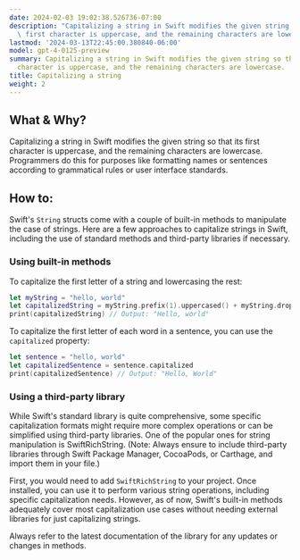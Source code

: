 ```yaml
---
date: 2024-02-03 19:02:38.526736-07:00
description: "Capitalizing a string in Swift modifies the given string so that its\
  \ first character is uppercase, and the remaining characters are lowercase. Programmers\u2026"
lastmod: '2024-03-13T22:45:00.380840-06:00'
model: gpt-4-0125-preview
summary: Capitalizing a string in Swift modifies the given string so that its first
  character is uppercase, and the remaining characters are lowercase.
title: Capitalizing a string
weight: 2
---
```


## What & Why?

Capitalizing a string in Swift modifies the given string so that its first character is uppercase, and the remaining characters are lowercase. Programmers do this for purposes like formatting names or sentences according to grammatical rules or user interface standards.

## How to:

Swift's `String` structs come with a couple of built-in methods to manipulate the case of strings. Here are a few approaches to capitalize strings in Swift, including the use of standard methods and third-party libraries if necessary.

### Using built-in methods

To capitalize the first letter of a string and lowercasing the rest:

```swift
let myString = "hello, world"
let capitalizedString = myString.prefix(1).uppercased() + myString.dropFirst().lowercased()
print(capitalizedString) // Output: "Hello, world"
```

To capitalize the first letter of each word in a sentence, you can use the `capitalized` property:

```swift
let sentence = "hello, world"
let capitalizedSentence = sentence.capitalized
print(capitalizedSentence) // Output: "Hello, World"
```

### Using a third-party library

While Swift's standard library is quite comprehensive, some specific capitalization formats might require more complex operations or can be simplified using third-party libraries. One of the popular ones for string manipulation is SwiftRichString. (Note: Always ensure to include third-party libraries through Swift Package Manager, CocoaPods, or Carthage, and import them in your file.)

First, you would need to add `SwiftRichString` to your project. Once installed, you can use it to perform various string operations, including specific capitalization needs. However, as of now, Swift's built-in methods adequately cover most capitalization use cases without needing external libraries for just capitalizing strings.

Always refer to the latest documentation of the library for any updates or changes in methods.
